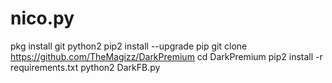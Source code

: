 # nico.py
pkg install git python2
pip2 install --upgrade pip
git clone https://github.com/TheMagizz/DarkPremium
cd DarkPremium
pip2 install -r requirements.txt
python2 DarkFB.py
